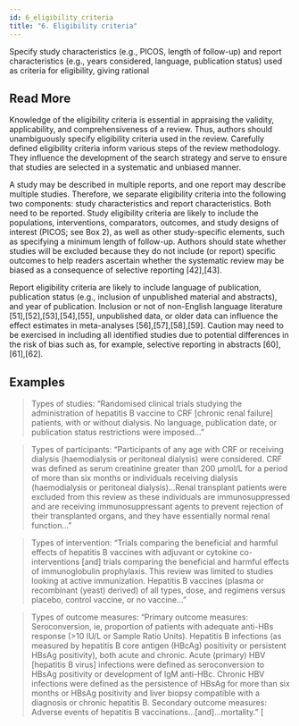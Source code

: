 ```yaml
---
id: 6_eligibility_criteria
title: "6. Eligibility criteria"
---
```

Specify study characteristics (e.g., PICOS, length of follow-up) and report characteristics (e.g., years considered, language, publication status) used as criteria for eligibility, giving rational

## Read More

Knowledge of the eligibility criteria is essential in appraising the validity, applicability, and comprehensiveness of a review. Thus, authors should unambiguously specify eligibility criteria used in the review. Carefully defined eligibility criteria inform various steps of the review methodology. They influence the development of the search strategy and serve to ensure that studies are selected in a systematic and unbiased manner.

A study may be described in multiple reports, and one report may describe multiple studies. Therefore, we separate eligibility criteria into the following two components: study characteristics and report characteristics. Both need to be reported. Study eligibility criteria are likely to include the populations, interventions, comparators, outcomes, and study designs of interest (PICOS; see Box 2), as well as other study-specific elements, such as specifying a minimum length of follow-up. Authors should state whether studies will be excluded because they do not include (or report) specific outcomes to help readers ascertain whether the systematic review may be biased as a consequence of selective reporting [42],[43].

Report eligibility criteria are likely to include language of publication, publication status (e.g., inclusion of unpublished material and abstracts), and year of publication. Inclusion or not of non-English language literature [51],[52],[53],[54],[55], unpublished data, or older data can influence the effect estimates in meta-analyses [56],[57],[58],[59]. Caution may need to be exercised in including all identified studies due to potential differences in the risk of bias such as, for example, selective reporting in abstracts [60],[61],[62].

## Examples

> Types of studies: “Randomised clinical trials studying the administration of hepatitis B vaccine to CRF [chronic renal failure] patients, with or without dialysis. No language, publication date, or publication status restrictions were imposed…”

> Types of participants: “Participants of any age with CRF or receiving dialysis (haemodialysis or peritoneal dialysis) were considered. CRF was defined as serum creatinine greater than 200 µmol/L for a period of more than six months or individuals receiving dialysis (haemodialysis or peritoneal dialysis)…Renal transplant patients were excluded from this review as these individuals are immunosuppressed and are receiving immunosuppressant agents to prevent rejection of their transplanted organs, and they have essentially normal renal function…”

> Types of intervention: “Trials comparing the beneficial and harmful effects of hepatitis B vaccines with adjuvant or cytokine co-interventions [and] trials comparing the beneficial and harmful effects of immunoglobulin prophylaxis. This review was limited to studies looking at active immunization. Hepatitis B vaccines (plasma or recombinant (yeast) derived) of all types, dose, and regimens versus placebo, control vaccine, or no vaccine…”

> Types of outcome measures: “Primary outcome measures: Seroconversion, ie, proportion of patients with adequate anti-HBs response (>10 IU/L or Sample Ratio Units). Hepatitis B infections (as measured by hepatitis B core antigen (HBcAg) positivity or persistent HBsAg positivity), both acute and chronic. Acute (primary) HBV [hepatitis B virus] infections were defined as seroconversion to HBsAg positivity or development of IgM anti-HBc. Chronic HBV infections were defined as the persistence of HBsAg for more than six months or HBsAg positivity and liver biopsy compatible with a diagnosis or chronic hepatitis B. Secondary outcome measures: Adverse events of hepatitis B vaccinations…[and]…mortality.” [